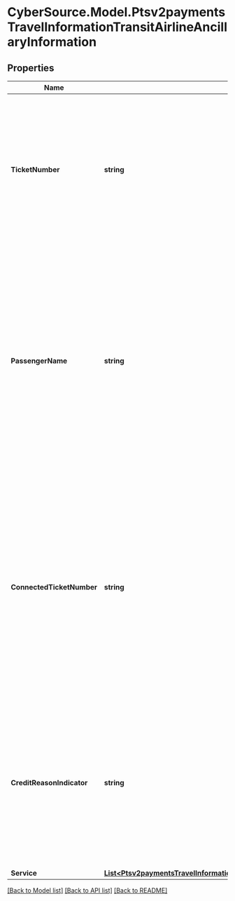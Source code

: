 # CyberSource.Model.Ptsv2paymentsTravelInformationTransitAirlineAncillaryInformation
## Properties

Name | Type | Description | Notes
------------ | ------------- | ------------- | -------------
**TicketNumber** | **string** | Ticket number, which consists of the carrier code, form, and serial number, without the check digit. Important This field is required in the U.S. in order for you to qualify for either the custompayment service (CPS) or the electronic interchange reimbursement fee (EIRF)program.  | [optional] 
**PassengerName** | **string** | Name of the passenger. If the passenger’s name is not available, this value is the cardholder’s name. If neither the passenger’s name nor the cardholder’s name is available,this value is a description of the ancillary purchase.Important This field is required in the U.S. in order for you to qualify for either the custom payment service (CPS) or the electronic interchange reimbursement fee (EIRF) program.  | [optional] 
**ConnectedTicketNumber** | **string** | Name of the passenger. If the passenger’s name is not available, this value is the cardholder’s name. If neither the passenger’s name nor the cardholder’s name is available,this value is a description of the ancillary purchase. Important This field is required in the U.S. in order for you to qualify for either the custom payment service (CPS) or the electronic interchange reimbursement fee (EIRF) program.  | [optional] 
**CreditReasonIndicator** | **string** | Reason for the credit. Possible values: - A: Cancellation of the ancillary passenger transport purchase. - B: Cancellation of the airline ticket and the passenger transport ancillary purchase. - C: Cancellation of the airline ticket. - O: Other. - P: Partial refund of the airline ticket. Format: English characters only.  | [optional] 
**Service** | [**List&lt;Ptsv2paymentsTravelInformationTransitAirlineAncillaryInformationService&gt;**](Ptsv2paymentsTravelInformationTransitAirlineAncillaryInformationService.md) |  | [optional] 

[[Back to Model list]](../README.md#documentation-for-models) [[Back to API list]](../README.md#documentation-for-api-endpoints) [[Back to README]](../README.md)

